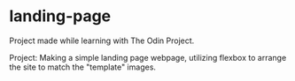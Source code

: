 # landing-page
Project made while learning with The Odin Project. 

Project: Making a simple landing page webpage, utilizing flexbox to arrange the site to match the "template" images. 
